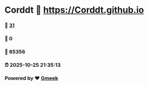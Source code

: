 # Corddt :link: https://Corddt.github.io 
### :page_facing_up: [31](https://Corddt.github.io/tag.html) 
### :speech_balloon: 0 
### :hibiscus: 85356 
### :alarm_clock: 2025-10-25 21:35:13 
### Powered by :heart: [Gmeek](https://github.com/Meekdai/Gmeek)

